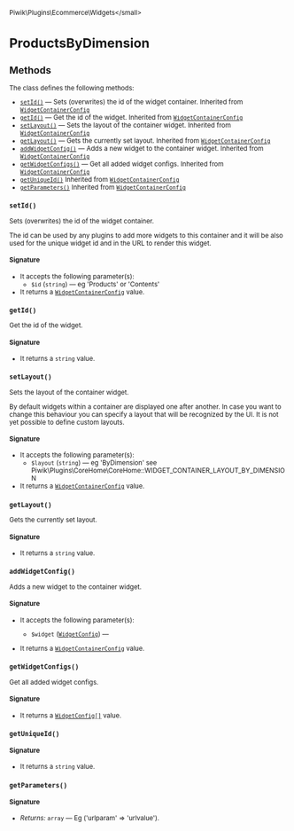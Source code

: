 <small>Piwik\Plugins\Ecommerce\Widgets\</small>

ProductsByDimension
===================

Methods
-------

The class defines the following methods:

- [`setId()`](#setid) &mdash; Sets (overwrites) the id of the widget container. Inherited from [`WidgetContainerConfig`](../../../../Piwik/Widget/WidgetContainerConfig.md)
- [`getId()`](#getid) &mdash; Get the id of the widget. Inherited from [`WidgetContainerConfig`](../../../../Piwik/Widget/WidgetContainerConfig.md)
- [`setLayout()`](#setlayout) &mdash; Sets the layout of the container widget. Inherited from [`WidgetContainerConfig`](../../../../Piwik/Widget/WidgetContainerConfig.md)
- [`getLayout()`](#getlayout) &mdash; Gets the currently set layout. Inherited from [`WidgetContainerConfig`](../../../../Piwik/Widget/WidgetContainerConfig.md)
- [`addWidgetConfig()`](#addwidgetconfig) &mdash; Adds a new widget to the container widget. Inherited from [`WidgetContainerConfig`](../../../../Piwik/Widget/WidgetContainerConfig.md)
- [`getWidgetConfigs()`](#getwidgetconfigs) &mdash; Get all added widget configs. Inherited from [`WidgetContainerConfig`](../../../../Piwik/Widget/WidgetContainerConfig.md)
- [`getUniqueId()`](#getuniqueid) Inherited from [`WidgetContainerConfig`](../../../../Piwik/Widget/WidgetContainerConfig.md)
- [`getParameters()`](#getparameters) Inherited from [`WidgetContainerConfig`](../../../../Piwik/Widget/WidgetContainerConfig.md)

<a name="setid" id="setid"></a>
<a name="setId" id="setId"></a>
### `setId()`

Sets (overwrites) the id of the widget container.

The id can be used by any plugins to add more widgets to this container and it will be also used for the unique
widget id and in the URL to render this widget.

#### Signature

-  It accepts the following parameter(s):
    - `$id` (`string`) &mdash;
       eg 'Products' or 'Contents'
- It returns a [`WidgetContainerConfig`](../../../../Piwik/Widget/WidgetContainerConfig.md) value.

<a name="getid" id="getid"></a>
<a name="getId" id="getId"></a>
### `getId()`

Get the id of the widget.

#### Signature

- It returns a `string` value.

<a name="setlayout" id="setlayout"></a>
<a name="setLayout" id="setLayout"></a>
### `setLayout()`

Sets the layout of the container widget.

By default widgets within a container are displayed one after another. In case you want to change this
behaviour you can specify a layout that will be recognized by the UI. It is not yet possible to define
custom layouts.

#### Signature

-  It accepts the following parameter(s):
    - `$layout` (`string`) &mdash;
       eg 'ByDimension' see Piwik\Plugins\CoreHome\CoreHome::WIDGET\_CONTAINER\_LAYOUT\_BY\_DIMENSION
- It returns a [`WidgetContainerConfig`](../../../../Piwik/Widget/WidgetContainerConfig.md) value.

<a name="getlayout" id="getlayout"></a>
<a name="getLayout" id="getLayout"></a>
### `getLayout()`

Gets the currently set layout.

#### Signature

- It returns a `string` value.

<a name="addwidgetconfig" id="addwidgetconfig"></a>
<a name="addWidgetConfig" id="addWidgetConfig"></a>
### `addWidgetConfig()`

Adds a new widget to the container widget.

#### Signature

-  It accepts the following parameter(s):
    - `$widget` ([`WidgetConfig`](../../../../Piwik/Widget/WidgetConfig.md)) &mdash;
      
- It returns a [`WidgetContainerConfig`](../../../../Piwik/Widget/WidgetContainerConfig.md) value.

<a name="getwidgetconfigs" id="getwidgetconfigs"></a>
<a name="getWidgetConfigs" id="getWidgetConfigs"></a>
### `getWidgetConfigs()`

Get all added widget configs.

#### Signature

- It returns a [`WidgetConfig[]`](../../../../Piwik/Widget/WidgetConfig.md) value.

<a name="getuniqueid" id="getuniqueid"></a>
<a name="getUniqueId" id="getUniqueId"></a>
### `getUniqueId()`

#### Signature

- It returns a `string` value.

<a name="getparameters" id="getparameters"></a>
<a name="getParameters" id="getParameters"></a>
### `getParameters()`

#### Signature


- *Returns:*  `array` &mdash;
    Eg ('urlparam' => 'urlvalue').


